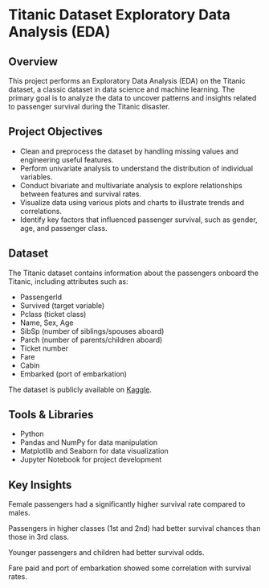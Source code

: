 # Titanic Dataset Exploratory Data Analysis (EDA)

## Overview
This project performs an Exploratory Data Analysis (EDA) on the Titanic dataset, a classic dataset in data science and machine learning. The primary goal is to analyze the data to uncover patterns and insights related to passenger survival during the Titanic disaster.

## Project Objectives
- Clean and preprocess the dataset by handling missing values and engineering useful features.
- Perform univariate analysis to understand the distribution of individual variables.
- Conduct bivariate and multivariate analysis to explore relationships between features and survival rates.
- Visualize data using various plots and charts to illustrate trends and correlations.
- Identify key factors that influenced passenger survival, such as gender, age, and passenger class.

## Dataset
The Titanic dataset contains information about the passengers onboard the Titanic, including attributes such as:
- PassengerId
- Survived (target variable)
- Pclass (ticket class)
- Name, Sex, Age
- SibSp (number of siblings/spouses aboard)
- Parch (number of parents/children aboard)
- Ticket number
- Fare
- Cabin
- Embarked (port of embarkation)

The dataset is publicly available on [Kaggle](https://www.kaggle.com/c/titanic/data).

## Tools & Libraries
- Python
- Pandas and NumPy for data manipulation
- Matplotlib and Seaborn for data visualization
- Jupyter Notebook for project development

## Key Insights
Female passengers had a significantly higher survival rate compared to males.

Passengers in higher classes (1st and 2nd) had better survival chances than those in 3rd class.

Younger passengers and children had better survival odds.

Fare paid and port of embarkation showed some correlation with survival rates.
